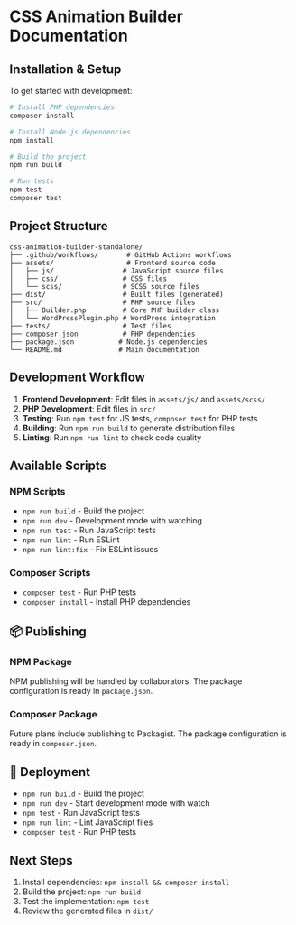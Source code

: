 # CSS Animation Builder Documentation

## Installation & Setup

To get started with development:

```bash
# Install PHP dependencies
composer install

# Install Node.js dependencies
npm install

# Build the project
npm run build

# Run tests
npm test
composer test
```

## Project Structure

```
css-animation-builder-standalone/
├── .github/workflows/       # GitHub Actions workflows
├── assets/                  # Frontend source code
│   ├── js/                 # JavaScript source files
│   ├── css/                # CSS files
│   └── scss/               # SCSS source files
├── dist/                   # Built files (generated)
├── src/                    # PHP source files
│   ├── Builder.php         # Core PHP builder class
│   └── WordPressPlugin.php # WordPress integration
├── tests/                  # Test files
├── composer.json           # PHP dependencies
├── package.json           # Node.js dependencies
└── README.md              # Main documentation
```

## Development Workflow

1. **Frontend Development**: Edit files in `assets/js/` and `assets/scss/`
2. **PHP Development**: Edit files in `src/`
3. **Testing**: Run `npm test` for JS tests, `composer test` for PHP tests
4. **Building**: Run `npm run build` to generate distribution files
5. **Linting**: Run `npm run lint` to check code quality

## Available Scripts

### NPM Scripts
- `npm run build` - Build the project
- `npm run dev` - Development mode with watching
- `npm run test` - Run JavaScript tests
- `npm run lint` - Run ESLint
- `npm run lint:fix` - Fix ESLint issues

### Composer Scripts
- `composer test` - Run PHP tests
- `composer install` - Install PHP dependencies

## 📦 Publishing

### NPM Package
NPM publishing will be handled by collaborators. The package configuration is ready in `package.json`.

### Composer Package
Future plans include publishing to Packagist. The package configuration is ready in `composer.json`.

## 🚀 Deployment

- `npm run build` - Build the project
- `npm run dev` - Start development mode with watch
- `npm test` - Run JavaScript tests
- `npm run lint` - Lint JavaScript files
- `composer test` - Run PHP tests

## Next Steps

1. Install dependencies: `npm install && composer install`
2. Build the project: `npm run build`
3. Test the implementation: `npm test`
4. Review the generated files in `dist/`
